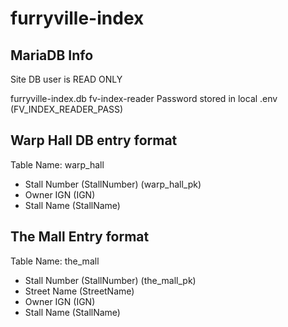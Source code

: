 # furryville-index

## MariaDB Info
Site DB user is READ ONLY

furryville-index.db
fv-index-reader
Password stored in local .env (FV_INDEX_READER_PASS)

## Warp Hall DB entry format
Table Name: warp_hall

- Stall Number (StallNumber) (warp_hall_pk)
- Owner IGN (IGN)
- Stall Name (StallName)

## The Mall Entry format
Table Name: the_mall

- Stall Number (StallNumber) (the_mall_pk)
- Street Name (StreetName)
- Owner IGN (IGN)
- Stall Name (StallName)

